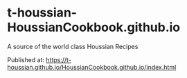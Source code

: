 # t-houssian-HoussianCookbook.github.io
A source of the world class Houssian Recipes

Published at: https://t-houssian.github.io/HoussianCookbook.github.io/index.html
